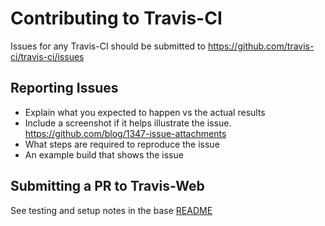 # Contributing to Travis-CI
Issues for any Travis-CI should be submitted to https://github.com/travis-ci/travis-ci/issues

## Reporting Issues
- Explain what you expected to happen vs the actual results
- Include a screenshot if it helps illustrate the issue. https://github.com/blog/1347-issue-attachments
- What steps are required to reproduce the issue
- An example build that shows the issue

## Submitting a PR to Travis-Web

See testing and setup notes in the base [README](https://github.com/travis-ci/travis-web)
